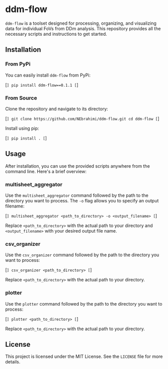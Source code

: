 # ddm-flow

`ddm-flow` is a toolset designed for processing, organizing, and visualizing data for individual FoVs from DDm analysis. This repository provides all the necessary scripts and instructions to get started.

## Installation

### From PyPi

You can easily install `ddm-flow` from PyPi:

[```]
pip install ddm-flow==0.1.1
[```]

### From Source

Clone the repository and navigate to its directory:

[```]
git clone https://github.com/NEbrahimi/ddm-flow.git
cd ddm-flow
[```]

Install using pip:

[```]
pip install .
[```]

## Usage

After installation, you can use the provided scripts anywhere from the command line. Here's a brief overview:

### multisheet_aggregator

Use the `multisheet_aggregator` command followed by the path to the directory you want to process. The `-o` flag allows you to specify an output filename:

[```]
multisheet_aggregator <path_to_directory> -o <output_filename>
[```]

Replace `<path_to_directory>` with the actual path to your directory and `<output_filename>` with your desired output file name.

### csv_organizer

Use the `csv_organizer` command followed by the path to the directory you want to process:

[```]
csv_organizer <path_to_directory>
[```]

Replace `<path_to_directory>` with the actual path to your directory.

### plotter

Use the `plotter` command followed by the path to the directory you want to process:

[```]
plotter <path_to_directory>
[```]

Replace `<path_to_directory>` with the actual path to your directory.

## License

This project is licensed under the MIT License. See the `LICENSE` file for more details.

